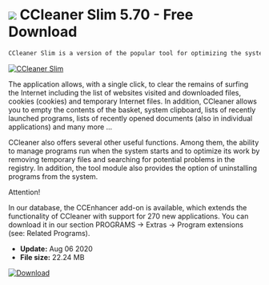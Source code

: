 # ![](https://cdn.softexe.net/static/icon/f/ccleaner-slim-8608.png) CCleaner Slim 5.70 - Free Download

```sh
CCleaner Slim is a version of the popular tool for optimizing the system and removing from the disk all kinds of unnecessary data, which has been deprived of an additional toolbar installed in the web browser. In addition, the Slim edition offers the same features as the standard edition.
```
[![CCleaner Slim](https://gallery.dpcdn.pl/imgc/Tools/43137/g_-_420x350_1.5_-_x20141201184615_0.png)](https://softexe.net/win/system/system-tools/ccleaner-slim:hfRh.html)

The application allows, with a single click, to clear the remains of surfing the Internet including the list of websites visited and downloaded files, cookies (cookies) and temporary Internet files. In addition, CCleaner allows you to empty the contents of the basket, system clipboard, lists of recently launched programs, lists of recently opened documents (also in individual applications) and many more ...
 
 CCleaner also offers several other useful functions. Among them, the ability to manage programs run when the system starts and to optimize its work by removing temporary files and searching for potential problems in the registry. In addition, the tool module also provides the option of uninstalling programs from the system.
 
 Attention!
 
 In our database, the CCEnhancer add-on is available, which extends the functionality of CCleaner with support for 270 new applications. You can download it in our section PROGRAMS -&gt; Extras -&gt; Program extensions (see: Related Programs).


- **Update:** Aug 06 2020
- **File size:** 22.24 MB

[![Download](https://cdn.softexe.net/static/img/download.png)](https://softexe.net/win/system/system-tools/ccleaner-slim:hfRh.html)

